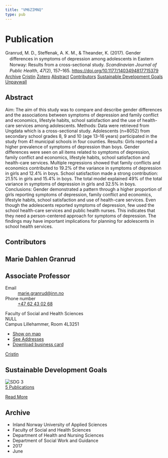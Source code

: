```yaml
---
title: "VM6ZIMNQ"
type: pub
---
```

<h1>Publication</h1>
<article id="csl-bib-container-VM6ZIMNQ" class="csl-bib-container">
  <div class="csl-bib-body" style="line-height: 1.35; padding-left: 1em; text-indent:-1em;">
  <div class="csl-entry">Granrud, M. D., Steffenak, A. K. M., &amp; Theander, K. (2017). Gender differences in symptoms of depression among adolescents in Eastern Norway: Results from a cross-sectional study. <i>Scandinavian Journal of Public Health</i>, <i>47</i>(2), 157&#x2013;165. <a href="https://doi.org/10.1177/1403494817715379">https://doi.org/10.1177/1403494817715379</a></div>
</div>
  <div class="csl-bib-buttons">
    <a href="#taxonomy-article-VM6ZIMNQ" class="csl-bib-button">Archive</a>
    <a href="https://app.cristin.no/results/show.jsf?id=1475587" alt="Cristin URL" class="csl-bib-button">Cristin</a>
    <a href="http://zotero.org/groups/5402882/items/VM6ZIMNQ" alt="Zotero URL" class="csl-bib-button">Zotero</a>
    <a href="#abstract-article-VM6ZIMNQ" class="csl-bib-button">Abstract</a>
    <a href="#contributors-article-VM6ZIMNQ" class="csl-bib-button">Contributors</a>
    <a href="#sdg-article-VM6ZIMNQ" class="csl-bib-button">Sustainable Development Goals</a>
    <a href="https://doi.org/10.1177/1403494817715379" class="csl-bib-button">Unpaywall</a>
  </div>
  <div id="csl-bib-meta-container-VM6ZIMNQ"></div>
</article>
<div id="csl-bib-meta-VM6ZIMNQ" class="csl-bib-meta">
  <article id="abstract-article-VM6ZIMNQ" class="abstract-article">
    <h1>Abstract</h1>
    Aim: The aim of this study was to compare and describe gender differences and the associations between symptoms of depression and family conflict and economics, lifestyle habits, school satisfaction and the use of health-care services among adolescents. Methods: Data were retrieved from Ungdata which is a cross-sectional study. Adolescents (n=8052) from secondary school grades 8, 9 and 10 (age 13–16 years) participated in the study from 41 municipal schools in four counties. Results: Girls reported a higher prevalence of symptoms of depression than boys. Gender differences were seen on all items related to symptoms of depression, family conflict and economics, lifestyle habits, school satisfaction and health-care services. Multiple regressions showed that family conflicts and economics contributed to 19.2% of the variance in symptoms of depression in girls and 12.4% in boys. School satisfaction made a strong contribution: 21.5% in girls and 15.4% in boys. The total model explained 49% of the total variance in symptoms of depression in girls and 32.5% in boys. Conclusions: Gender demonstrated a pattern through a higher proportion of girls reporting symptoms of depression, family conflict and economics, lifestyle habits, school satisfaction and use of health-care services. Even though the adolescents reported symptoms of depression, few used the school health-care services and public health nurses. This indicates that they need a person-centered approach for symptoms of depression. The findings may have important implications for planning for adolescents in school health services.
  </article>
  <article id="contributors-article-VM6ZIMNQ" class="contributors-article">
    <h1>Contributors</h1>
    <div class="personas"> <div class="vrtx-hinn-person-card"> <div class="photo"> <i class="lar la-user-circle missing-person"></i> </div> <div class="info"> <hgroup><h1>Marie Dahlen Granrud</h1> <h2>Associate Professor</h2> </hgroup><dl> <dt>Email</dt> <dd> <a href="mailto:marie.granrud@inn.no">marie.granrud@inn.no</a> </dd> <dt>Phone number</dt> <dd><a href="tel:+4762430268"> +47 62 43 02 68 </a></dd> </dl> <p> Faculty of Social and Health Sciences<br> NULL<br> Campus Lillehammer, Room 4L3251 </p> <ul class="vrtx-hinn-links"> <li><a href="https://www.google.com/maps?q=60.88177,11.53669">Show on map</a></li> <li><a href="https://www.inn.no/english/find-an-employee/marie-granrud.html#vrtx-hinn-addresses">See Addresses</a></li> <li><a href="https://www.inn.no/english/find-an-employee/marie-granrud.html?vrtx=vcf">Download business card</a></li> </ul> </div> </div> <a href="https://app.cristin.no/persons/show.jsf?id=606793" alt="Cristin URL" class="personas-cristin">Cristin</a> </div>
  </article>
  <article id="sdg-article-VM6ZIMNQ" class="sdg-article">
    <h1>Sustainable Development Goals</h1>
    <div class="sdg-container"><div id="sdg3" class="sdg"> <img src="{{< params subfolder >}}images/sdg/sdg03_en.png" class="image" alt="SDG 3"> <div class="sdg-overlay"> <a href="{{< params subfolder >}}en/archive/?sdg=3#archive" class="sdg-publication-count"><span>5</span> Publications</a> <p><a href="https://sdgs.un.org/goals/goal3" class="sdg-read-more">Read More</a></p> </div> </div></div>
  </article>
  <article id="taxonomy-article-VM6ZIMNQ" class="taxonomy-article">
    <h1>Archive</h1>
    <ul>
      <li>Inland Norway University of Applied Sciences</li>
      <li>Faculty of Social and Health Sciences</li>
      <li>Department of Health and Nursing Sciences</li>
      <li>Department of Social Work and Guidance</li>
      <li>2017</li>
      <li>June</li>
    </ul>
  </article>
</div>
